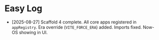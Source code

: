 # Easy Log

- [2025-08-27] Scaffold 4 complete. All core apps registered in `appRegistry`. Era override (`VITE_FORCE_ERA`) added. Imports fixed. Now-OS showing in UI.